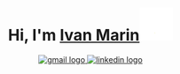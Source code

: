 # <h1 align="center">Hi, I'm <a href="https://github.com/IvanMarin174">Ivan Marin<a><img src="https://github.com/Kathryn-Jie/Kathryn-Jie/blob/main/wave.gif" width="60px" /></h1>

  <p align="center">
<a href="mailto:mariocolorado174@gmail.com" target="_blank">
    <img
      height="35"
      alt="gmail logo"
      src="https://img.shields.io/static/v1?message=Email&logo=gmail&label=&color=c0392b&logoColor=white&labelColor=&style=for-the-badge"
    />
  </a>
 <a href="" target="_blank">
    <img
      height="35"
      alt="linkedin logo"
      src="https://img.shields.io/static/v1?message=linkedin&logo=linkedin&label=&color=0e76a8&logoColor=white&labelColor=&style=for-the-badge"
    />
  </a>
</p>  


<!--
**IvanMarin174/IvanMarin174** is a ✨ _special_ ✨ repository because its `README.md` (this file) appears on your GitHub profile.

Here are some ideas to get you started:

- 🔭 I’m currently working on ...
- 🌱 I’m currently learning ...
- 👯 I’m looking to collaborate on ...
- 🤔 I’m looking for help with ...
- 💬 Ask me about ...
- 📫 How to reach me: ...
- 😄 Pronouns: ...
- ⚡ Fun fact: ...
-->
